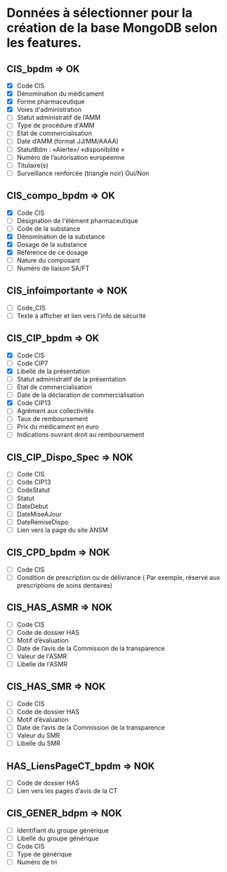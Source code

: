 # Données à sélectionner pour la création de la base MongoDB selon les features.


## CIS_bpdm => OK

 - [X] Code CIS
 - [X] Dénomination du médicament
 - [X] Forme pharmaceutique
 - [X] Voies d'administration
 - [ ] Statut administratif de l’AMM
 - [ ] Type de procédure d'AMM
 - [ ] Etat de commercialisation
 - [ ] Date d’AMM (format JJ/MM/AAAA)
 - [ ] StatutBdm : «Alerte»/ «disponibilité »
 - [ ] Numéro de l’autorisation européenne
 - [ ] Titulaire(s)
 - [ ] Surveillance renforcée (triangle noir) Oui/Non

## CIS_compo_bpdm => OK

 - [X] Code CIS
 - [ ] Désignation de l'élément pharmaceutique
 - [ ] Code de la substance
 - [X] Dénomination de la substance
 - [X] Dosage de la substance
 - [X] Référence de ce dosage
 - [ ] Nature du composant
 - [ ] Numéro de liaison SA/FT

## CIS_infoimportante => NOK

- [ ] Code_CIS
- [ ] Texte à afficher et lien vers l'info de sécurité

## CIS_CIP_bpdm => OK

 - [X] Code CIS
 - [ ] Code CIP7
 - [X] Libellé de la présentation
 - [ ] Statut administratif de la présentation
 - [ ] Etat de commercialisation
 - [ ] Date de la déclaration de commercialisation
 - [X] Code CIP13
 - [ ] Agrément aux collectivités
 - [ ] Taux de remboursement
 - [ ] Prix du médicament en euro
 - [ ] Indications ouvrant droit au remboursement

## CIS_CIP_Dispo_Spec => NOK

 - [ ] Code CIS
 - [ ] Code CIP13
 - [ ] CodeStatut
 - [ ] Statut
 - [ ] DateDebut
 - [ ] DateMiseAJour
 - [ ] DateRemiseDispo
 - [ ] Lien vers la page du site ANSM

## CIS_CPD_bpdm => NOK

 - [ ] Code CIS
 - [ ] Condition de prescription ou de délivrance ( Par exemple, réservé aux prescriptions de soins dentaires)

## CIS_HAS_ASMR => NOK

 - [ ] Code CIS
 - [ ] Code de dossier HAS
 - [ ] Motif d’évaluation
 - [ ] Date de l’avis de la Commission de la transparence
 - [ ] Valeur de l'ASMR
 - [ ] Libelle de l'ASMR

## CIS_HAS_SMR => NOK

 - [ ] Code CIS
 - [ ] Code de dossier HAS
 - [ ] Motif d’évaluation
 - [ ] Date de l’avis de la Commission de la transparence
 - [ ] Valeur du SMR
 - [ ] Libelle du SMR

## HAS_LiensPageCT_bpdm => NOK

 - [ ] Code de dossier HAS
 - [ ] Lien vers les pages d’avis de la CT

 ## CIS_GENER_bdpm => NOK

 - [ ] Identifiant du groupe générique
 - [ ] Libellé du groupe générique
 - [ ] Code CIS
 - [ ] Type de générique
 - [ ] Numéro de tri